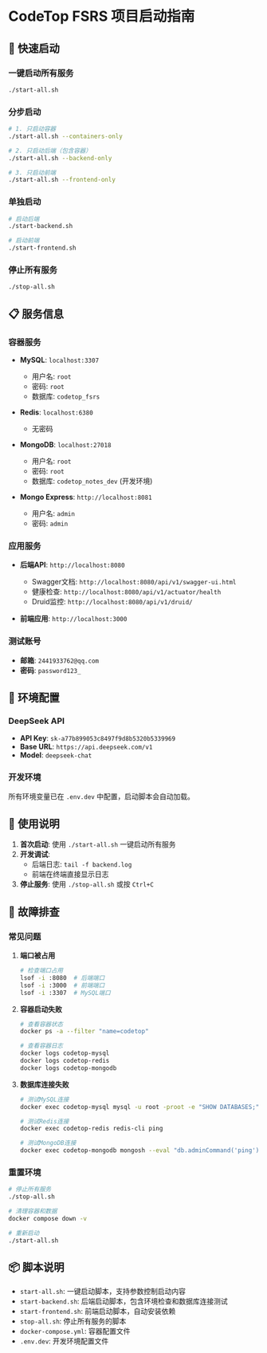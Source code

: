 # CodeTop FSRS 项目启动指南

## 🚀 快速启动

### 一键启动所有服务
```bash
./start-all.sh
```

### 分步启动
```bash
# 1. 只启动容器
./start-all.sh --containers-only

# 2. 只启动后端（包含容器）
./start-all.sh --backend-only

# 3. 只启动前端
./start-all.sh --frontend-only
```

### 单独启动
```bash
# 启动后端
./start-backend.sh

# 启动前端
./start-frontend.sh
```

### 停止所有服务
```bash
./stop-all.sh
```

## 📋 服务信息

### 容器服务
- **MySQL**: `localhost:3307`
  - 用户名: `root`
  - 密码: `root`
  - 数据库: `codetop_fsrs`

- **Redis**: `localhost:6380`
  - 无密码

- **MongoDB**: `localhost:27018`
  - 用户名: `root`
  - 密码: `root`
  - 数据库: `codetop_notes_dev` (开发环境)

- **Mongo Express**: `http://localhost:8081`
  - 用户名: `admin`
  - 密码: `admin`

### 应用服务
- **后端API**: `http://localhost:8080`
  - Swagger文档: `http://localhost:8080/api/v1/swagger-ui.html`
  - 健康检查: `http://localhost:8080/api/v1/actuator/health`
  - Druid监控: `http://localhost:8080/api/v1/druid/`

- **前端应用**: `http://localhost:3000`

### 测试账号
- **邮箱**: `2441933762@qq.com`
- **密码**: `password123_`

## 🔧 环境配置

### DeepSeek API
- **API Key**: `sk-a77b899053c8497f9d8b5320b5339969`
- **Base URL**: `https://api.deepseek.com/v1`
- **Model**: `deepseek-chat`

### 开发环境
所有环境变量已在 `.env.dev` 中配置，启动脚本会自动加载。

## 📝 使用说明

1. **首次启动**: 使用 `./start-all.sh` 一键启动所有服务
2. **开发调试**: 
   - 后端日志: `tail -f backend.log`
   - 前端在终端直接显示日志
3. **停止服务**: 使用 `./stop-all.sh` 或按 `Ctrl+C`

## 🚨 故障排查

### 常见问题

1. **端口被占用**
   ```bash
   # 检查端口占用
   lsof -i :8080  # 后端端口
   lsof -i :3000  # 前端端口
   lsof -i :3307  # MySQL端口
   ```

2. **容器启动失败**
   ```bash
   # 查看容器状态
   docker ps -a --filter "name=codetop"
   
   # 查看容器日志
   docker logs codetop-mysql
   docker logs codetop-redis
   docker logs codetop-mongodb
   ```

3. **数据库连接失败**
   ```bash
   # 测试MySQL连接
   docker exec codetop-mysql mysql -u root -proot -e "SHOW DATABASES;"
   
   # 测试Redis连接
   docker exec codetop-redis redis-cli ping
   
   # 测试MongoDB连接
   docker exec codetop-mongodb mongosh --eval "db.adminCommand('ping')"
   ```

### 重置环境
```bash
# 停止所有服务
./stop-all.sh

# 清理容器和数据
docker compose down -v

# 重新启动
./start-all.sh
```

## 📦 脚本说明

- `start-all.sh`: 一键启动脚本，支持参数控制启动内容
- `start-backend.sh`: 后端启动脚本，包含环境检查和数据库连接测试
- `start-frontend.sh`: 前端启动脚本，自动安装依赖
- `stop-all.sh`: 停止所有服务的脚本
- `docker-compose.yml`: 容器配置文件
- `.env.dev`: 开发环境配置文件
